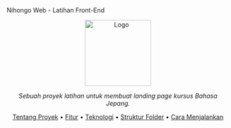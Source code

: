 Nihongo Web - Latihan Front-End
<div align="center">
<img src="https://images.unsplash.com/photo-1542037104-924825a12739?w=600" alt="Logo" width="150">
<p><em>Sebuah proyek latihan untuk membuat landing page kursus Bahasa Jepang.</em></p>
</div>

<p align="center">
<a href="#tentang-proyek">Tentang Proyek</a> •
<a href="#fitur">Fitur</a> •
<a href="#teknologi">Teknologi</a> •
<a href="#struktur-folder">Struktur Folder</a> •
<a href="#cara-menjalankan">Cara Menjalankan</a>
</p>
